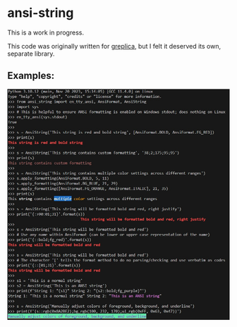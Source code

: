 # ansi-string

This is a work in progress.

This code was originally written for [greplica](https://pypi.org/project/greplica/), but I felt it deserved its own, separate library.

## Examples:

![Examples](https://raw.githubusercontent.com/Tails86/ansi-string/d7d299bf8204ec205b9bee7ed76c25b39f23de5b/docs/examples.jpg)